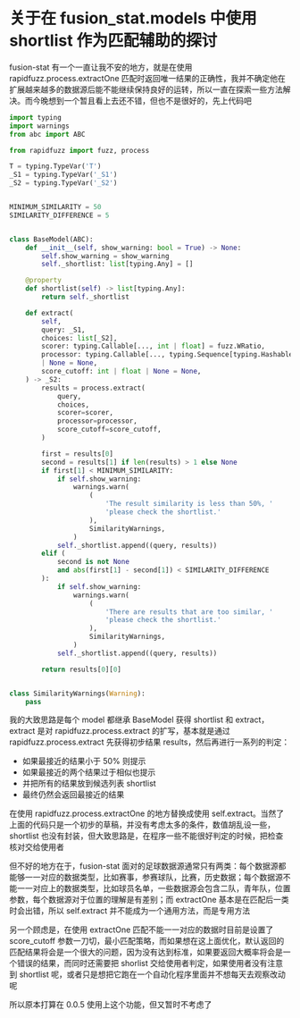 # 关于在 fusion_stat.models 中使用 shortlist 作为匹配辅助的探讨

fusion-stat 有一个一直让我不安的地方，就是在使用 rapidfuzz.process.extractOne 匹配时返回唯一结果的正确性，我并不确定他在扩展越来越多的数据源后能不能继续保持良好的运转，所以一直在探索一些方法解决。而今晚想到一个暂且看上去还不错，但也不是很好的，先上代码吧

```python
import typing
import warnings
from abc import ABC

from rapidfuzz import fuzz, process

T = typing.TypeVar('T')
_S1 = typing.TypeVar('_S1')
_S2 = typing.TypeVar('_S2')


MINIMUM_SIMILARITY = 50
SIMILARITY_DIFFERENCE = 5


class BaseModel(ABC):
    def __init__(self, show_warning: bool = True) -> None:
        self.show_warning = show_warning
        self._shortlist: list[typing.Any] = []

    @property
    def shortlist(self) -> list[typing.Any]:
        return self._shortlist

    def extract(
        self,
        query: _S1,
        choices: list[_S2],
        scorer: typing.Callable[..., int | float] = fuzz.WRatio,
        processor: typing.Callable[..., typing.Sequence[typing.Hashable]]
        | None = None,
        score_cutoff: int | float | None = None,
    ) -> _S2:
        results = process.extract(
            query,
            choices,
            scorer=scorer,
            processor=processor,
            score_cutoff=score_cutoff,
        )

        first = results[0]
        second = results[1] if len(results) > 1 else None
        if first[1] < MINIMUM_SIMILARITY:
            if self.show_warning:
                warnings.warn(
                    (
                        'The result similarity is less than 50%, '
                        'please check the shortlist.'
                    ),
                    SimilarityWarnings,
                )
            self._shortlist.append((query, results))
        elif (
            second is not None
            and abs(first[1] - second[1]) < SIMILARITY_DIFFERENCE
        ):
            if self.show_warning:
                warnings.warn(
                    (
                        'There are results that are too similar, '
                        'please check the shortlist.'
                    ),
                    SimilarityWarnings,
                )
            self._shortlist.append((query, results))

        return results[0][0]


class SimilarityWarnings(Warning):
    pass
```

我的大致思路是每个 model 都继承 BaseModel 获得 shortlist 和 extract，extract 是对 rapidfuzz.process.extract 的扩写，基本就是通过 rapidfuzz.process.extract 先获得初步结果 results，然后再进行一系列的判定：

* 如果最接近的结果小于 50% 则提示
* 如果最接近的两个结果过于相似也提示
* 并把所有的结果放到候选列表 shortlist
* 最终仍然会返回最接近的结果

在使用 rapidfuzz.process.extractOne 的地方替换成使用 self.extract。当然了上面的代码只是一个初步的草稿，并没有考虑太多的条件，数值胡乱设一些，shortlist 也没有封装，但大致思路是，在程序一些不能很好判定的时候，把检查核对交给使用者

但不好的地方在于，fusion-stat 面对的足球数据源通常只有两类：每个数据源都能够一一对应的数据类型，比如赛事，参赛球队，比赛，历史数据；每个数据源不能一一对应上的数据类型，比如球员名单，一些数据源会包含二队，青年队，位置参数，每个数据源对于位置的理解是有差别；而 extractOne 基本是在匹配后一类时会出错，所以 self.extract 并不能成为一个通用方法，而是专用方法

另一个顾虑是，在使用 extractOne 匹配不能一一对应的数据时目前是设置了 score_cutoff 参数一刀切，最小匹配策略，而如果想在这上面优化，默认返回的匹配结果将会是一个很大的问题，因为没有达到标准，如果要返回大概率将会是一个错误的结果，而同时还需要把 shorlist 交给使用者判定，如果使用者没有注意到 shortlist 呢，或者只是想把它跑在一个自动化程序里面并不想每天去观察改动呢

所以原本打算在 0.0.5 使用上这个功能，但又暂时不考虑了
